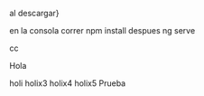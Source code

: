 al descargar}

en la consola correr   npm install 
despues ng serve


cc

Hola

holi
holix3
holix4
holix5
Prueba